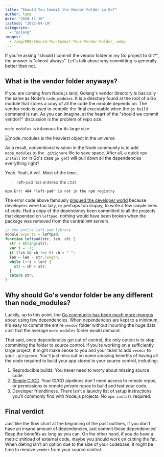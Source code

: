 ```yaml
---
title: "Should You Commit the Vendor Folder in Go?"
author: lane
date: "2020-11-16"
lastmod: "2022-04-19"
categories:
  - "golang"
images:
  - /img/800/Should-You-Commit-Your-Vendor-Folder_.webp
---
```


If you're asking "should I commit the vendor folder in my Go project to Git?", the answer is "almost always". Let's talk about why committing is generally better than not.

## What is the vendor folder anyways?

If you are coming from Node.js land, Golang's vendor directory is basically the same as Node's `node_modules`. It is a directory found at the root of a Go module that stores a copy of all the code the module depends on. The vendor code is used to compile the final executable when the `go build` command is run. As you can imagine, at the heart of the "should we commit vendor?" discussion is the problem of repo size.

`node_modules` is infamous for its large size.

![node_modules is the heaviest object in the universe](/img/800/tfugj4n3l6ez-300x216.png)

As a result, conventional wisdom in the Node community is to add `node_modules` to the `.gitignore` file to save space. After all, a quick `npm install` (or in Go's case `go get`) will pull down all the dependencies everything right?

Yeah. Yeah, it will. Most of the time...

> left-pad has entered the chat

`npm Err! 404 'left-pad' is not in the npm registry`

The error code above famously [plagued the developer world](https://qz.com/646467/how-one-programmer-broke-the-internet-by-deleting-a-tiny-piece-of-code/) because developers were too lazy, or perhaps too sloppy, to write a few simple lines of code. Had a copy of the dependency been committed to all the projects that depended on `leftpad`, nothing would have been broken when the package was removed from the central `NPM` servers.

```js
// the entire left-pad library
module.exports = leftpad;
function leftpad(str, len, ch) {
  str = String(str);
  var i = -1;
  if (!ch && ch !== 0) ch = " ";
  len = len - str.length;
  while (++i < len) {
    str = ch + str;
  }
  return str;
}
```

## Why should Go's vendor folder be any different than node_modules?

Luckily, up to this point, the [Go community has been much more rigorous](https://research.swtch.com/deps) about using few dependencies. When dependencies are kept to a minimum, it's easy to commit the entire `vendor` folder without incurring the huge data cost that the average `node_modules` folder would demand.

That said, once dependencies get out of control, the only option is to stop committing the folder to source control. If you're working on a sufficiently large project, it might make sense to you and your team to add `vendor` to your `.gitignore`. You'll just miss out on some amazing benefits of having all the code required to build your app stored in your source control, including:

1. Reproducible builds. You never need to worry about missing source code.
2. [Simple CI/CD](https://www.boot.dev/courses/learn-ci-cd-github-docker). Your CI/CD pipelines don't need access to remote repos, or permissions to remote _private_ repos to build and test your code.
3. Developer friendliness. There isn't a laundry list of setup instructions you'll commonly find with Node.js projects. No `npm install` required.

## Final verdict

Just like the flow chart at the beginning of the post outlines, if you don't have an insane amount of dependencies, just commit those dependencies! Reap the benefits as long as you can. On the other hand, if you do have a metric shitload of external code, maybe you should work on cutting the fat. When dieting isn't an option due to the size of your codebase, it might be time to remove `vendor` from your source control.
